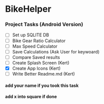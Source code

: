# BikeHelper
 ### Project Tasks (Android Version)
- [ ] Set up SQLITE DB
- [ ] Bike Gear Ratio Calculator
- [ ] Max Speed Calculator
- [ ] Save Calculations (Ask User for keywoard)
- [ ] Compare Saved results
- [ ] Create Splash Screen (Kert)
- [x] Create App Icons (Kert)
- [ ] Write Better Readme.md (Kert)

#### add your name if you took this task
#### add x into square if done 
